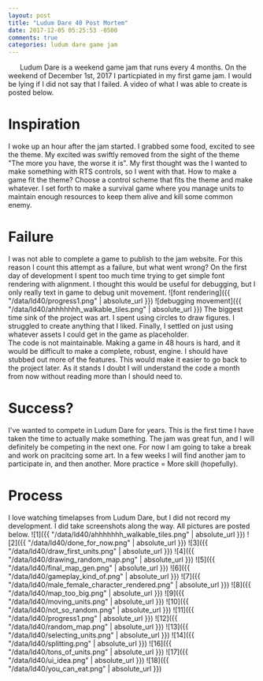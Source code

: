 ```yaml
---
layout: post
title: "Ludum Dare 40 Post Mortem"
date: 2017-12-05 05:25:53 -0500
comments: true
categories: ludum dare game jam
---
```

&nbsp;&nbsp;&nbsp;&nbsp;&nbsp;&nbsp;Ludum Dare is a weekend game jam that runs every 4 months. On the weekend of
December 1st, 2017 I particpiated in my first game jam. I would be lying if I
did not say that I failed. A video of what I was able to create is posted below.
# Inspiration
I woke up an hour after the jam started. I grabbed some food, excited to see the
theme. My excited was swiftly removed from the sight of the theme "The more you
have, the worse it is". My first thought was the I wanted to make something with
RTS controls, so I went with that. How to make a game fit the theme? Choose a
control scheme that fits the theme and make whatever. I set forth to make a
survival game where you manage units to maintain enough resources to keep them
alive and kill some common enemy. 
# Failure
I was not able to complete a game to publish to the jam website. For this
reason I count this attempt as a failure, but what went wrong? On the first day
of development I spent too much time trying to get simple font rendering with
alignment. I thought this would be useful for debugging, but I only really text
in game to debug unit movement.
![font rendering]({{ "/data/ld40/progress1.png" | absolute_url }})
![debugging movement]({{ "/data/ld40/ahhhhhhh_walkable_tiles.png" | absolute_url }})
The biggest time sink of the project was art. I spent using circles to draw
figures. I struggled to create anything that I liked. Finally, I settled on just
using whatever assets I could get in the game as placeholder.
<br>
The code is not maintainable. Making a game in 48 hours is hard, and it
would be difficult to make a complete, robust, engine. I should have stubbed
out more of the features. This would make it easier to go back to the
project later. As it stands I doubt I will understand the code a month from
now without reading more than I should need to. 
# Success?
I've wanted to compete in Ludum Dare for years. This is the first time I
have taken the time to actually make something. The jam was great fun, and I
will definitely be competing in the next one. For now I am going to take a break
and work on pracitcing some art. In a few weeks I will find another jam to
participate in, and then another. More practice = More skill (hopefully).
# Process 
I love watching timelapses from Ludum Dare, but I did not record my
development. I did take screenshots along the way. All pictures are posted
below.
![1]({{ "/data/ld40/ahhhhhhh_walkable_tiles.png" | absolute_url }})
![2]({{ "/data/ld40/done_for_now.png" | absolute_url }})
![3]({{ "/data/ld40/draw_first_units.png" | absolute_url }})
![4]({{ "/data/ld40/drawing_random_map.png" | absolute_url }})
![5]({{ "/data/ld40/final_map_gen.png" | absolute_url }})
![6]({{ "/data/ld40/gameplay_kind_of.png" | absolute_url }})
![7]({{ "/data/ld40/male_female_character_rendered.png" | absolute_url }})
![8]({{ "/data/ld40/map_too_big.png" | absolute_url }})
![9]({{ "/data/ld40/moving_units.png" | absolute_url }})
![10]({{ "/data/ld40/not_so_random.png" | absolute_url }})
![11]({{ "/data/ld40/progress1.png" | absolute_url }})
![12]({{ "/data/ld40/random_map.png" | absolute_url }})
![13]({{ "/data/ld40/selecting_units.png" | absolute_url }})
![14]({{ "/data/ld40/splitting.png" | absolute_url }})
![16]({{ "/data/ld40/tons_of_units.png" | absolute_url }})
![17]({{ "/data/ld40/ui_idea.png" | absolute_url }})
![18]({{ "/data/ld40/you_can_eat.png" | absolute_url }})
